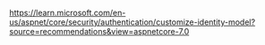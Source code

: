 https://learn.microsoft.com/en-us/aspnet/core/security/authentication/customize-identity-model?source=recommendations&view=aspnetcore-7.0

